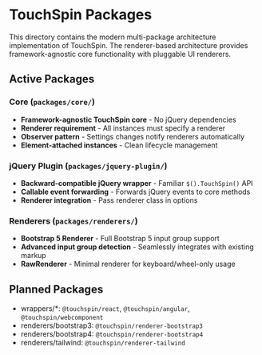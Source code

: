 # TouchSpin Packages

This directory contains the modern multi-package architecture implementation of TouchSpin. The renderer-based architecture provides framework-agnostic core functionality with pluggable UI renderers.

## Active Packages

### Core (`packages/core/`)
- **Framework-agnostic TouchSpin core** - No jQuery dependencies
- **Renderer requirement** - All instances must specify a renderer
- **Observer pattern** - Settings changes notify renderers automatically
- **Element-attached instances** - Clean lifecycle management

### jQuery Plugin (`packages/jquery-plugin/`)
- **Backward-compatible jQuery wrapper** - Familiar `$().TouchSpin()` API
- **Callable event forwarding** - Forwards jQuery events to core methods
- **Renderer integration** - Pass renderer class in options

### Renderers (`packages/renderers/`)
- **Bootstrap 5 Renderer** - Full Bootstrap 5 input group support
- **Advanced input group detection** - Seamlessly integrates with existing markup
- **RawRenderer** - Minimal renderer for keyboard/wheel-only usage

## Planned Packages

- wrappers/*: `@touchspin/react`, `@touchspin/angular`, `@touchspin/webcomponent`
- renderers/bootstrap3: `@touchspin/renderer-bootstrap3`  
- renderers/bootstrap4: `@touchspin/renderer-bootstrap4`
- renderers/tailwind: `@touchspin/renderer-tailwind`


